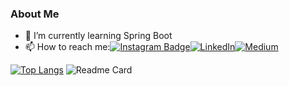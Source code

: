 ### About Me


- 🌱 I’m currently learning Spring Boot
- 📫 How to reach me:[![Instagram Badge](https://img.shields.io/badge/-Instagram-C13584?style=flat-quare&labelColor=C13584&logo=instagram&logoColor=white&link=link)](https://www.instagram.com/alper.senerr/)[![LinkedIn](https://img.shields.io/badge/LinkedIn-Profil-blue)](https://www.linkedin.com/in/alpersener/)[![Medium](https://img.shields.io/badge/Medium-12100E?style=for-the-badge&logo=medium&logoColor=white)](https://medium.com/@alpersener)

  

[![Top Langs](https://github-readme-stats.vercel.app/api/top-langs/?username=alpersener)](https://github.com/anuraghazra/github-readme-stats)
![Readme Card](https://github-readme-stats.vercel.app/api/pin/?username=alpersener&repo=SpringBootProject)


